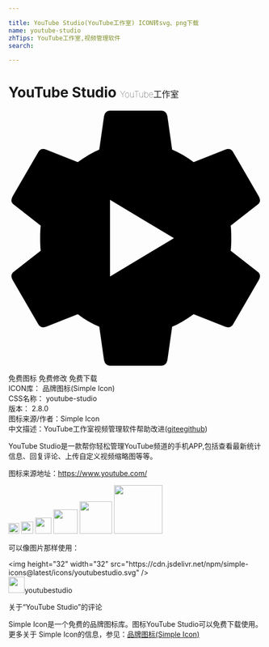 ```yaml
---

title: YouTube Studio(YouTube工作室) ICON转svg、png下载
name: youtube-studio
zhTips: YouTube工作室,视频管理软件
search: 

---
```


# YouTube Studio  <small style="font-size: 60%;font-weight: 100">YouTube工作室</small>

<div id="svg" class="svg-wrap">
<svg role="img" xmlns="http://www.w3.org/2000/svg" viewBox="0 0 24 24"><title>YouTube Studio icon</title><path d="M9.577 15.606L15.606 12 9.577 8.394zm11.38-2.423l2.536 1.972q.394.282.113.789l-2.423 4.169q-.225.394-.732.225l-2.986-1.183q-1.183.845-2.028 1.183l-.451 3.155q-.113.507-.563.507H9.577q-.45 0-.563-.507l-.45-3.155q-1.071-.45-2.029-1.183L3.55 20.338q-.507.169-.732-.225l-2.423-4.17q-.281-.506.113-.788l2.535-1.972Q2.986 12.79 2.986 12t.056-1.183L.507 8.845q-.394-.282-.113-.789l2.423-4.169q.225-.394.732-.225l2.986 1.183Q7.718 4 8.563 3.662L9.014.507Q9.127 0 9.577 0h4.846q.45 0 .563.507l.45 3.155q1.071.45 2.029 1.183l2.986-1.183q.507-.169.732.225l2.423 4.17q.281.506-.113.788l-2.535 1.972q.056.394.056 1.183t-.056 1.183Z"/></svg>
</div>
<detail full-name='youtube-studio'></detail>

<div class="detail-page">
<p>
<span><span class="badge-success badge">免费图标</span> <span class="badge-success badge">免费修改</span>  <span class="badge-success badge">免费下载</span> </span>
<br/>
<span>
ICON库：
<span class="badge-secondary badge">品牌图标(Simple Icon)</span> 
</span>
<br/>
<span>
CSS名称：
<span class="badge-secondary badge">youtube-studio</span> 
</span>

<br/>
<span>
版本：
<span class="badge-secondary badge">2.8.0</span> 
</span>
<br/>
<span>图标来源/作者：<span class="badge-light badge">Simple Icon</span></span> 
<br/>
<span class="zh-detail">中文描述：<span class="badge-primary badge">YouTube工作室</span><span class="badge-primary badge">视频管理软件</span><span class="help-link"><span>帮助改进</span>(<a href="https://gitee.com/liuwave/icon-helper/edit/master/json/brands/youtube-studio.json" target="_blank" rel="noopener noreferrer">gitee</a><a href="https://github.com/liuwave/icon-helper/edit/master/json/brands/youtube-studio.json" target="_blank" rel="noopener noreferrer">github</a></span>)</span><br/>
</p>
</div><div class="description description alert alert-light"><p>YouTube Studio是一款帮你轻松管理YouTube频道的手机APP,包括查看最新统计信息、回复评论、上传自定义视频缩略图等等。</p><p>图标来源地址：<a href="https://www.youtube.com/" target="_blank" rel="noopener noreferrer">https://www.youtube.com/</a></p></div>
<div class="alert alert-dark">
<img height="21" width="21" src="https://cdn.jsdelivr.net/npm/simple-icons@latest/icons/youtubestudio.svg" />
<img height="24" width="24" src="https://cdn.jsdelivr.net/npm/simple-icons@latest/icons/youtubestudio.svg" />
<img height="32" width="32" src="https://cdn.jsdelivr.net/npm/simple-icons@latest/icons/youtubestudio.svg" />
<img height="48" width="48" src="https://cdn.jsdelivr.net/npm/simple-icons@latest/icons/youtubestudio.svg" />
<img height="64" width="64" src="https://cdn.jsdelivr.net/npm/simple-icons@latest/icons/youtubestudio.svg" />
<img height="96" width="96" src="https://cdn.jsdelivr.net/npm/simple-icons@latest/icons/youtubestudio.svg" />

</div>
<div>
  <p>可以像图片那样使用：    
  </p>
  <div class="alert alert-primary" style="font-size: 14px">
    &lt;img height="32" width="32" src="https://cdn.jsdelivr.net/npm/simple-icons@latest/icons/youtubestudio.svg" /&gt;
    <copy-btn content='<img height="32" width="32" src="https://cdn.jsdelivr.net/npm/simple-icons@latest/icons/youtubestudio.svg" />'></copy-btn>
  </div>
  <div class="alert alert-secondary">
    <img height="32" width="32" src="https://cdn.jsdelivr.net/npm/simple-icons@latest/icons/youtubestudio.svg" />youtubestudio
    <copy-btn content="youtubestudio" btn-title="复制图标名称"></copy-btn>
  </div>
</div>

<Vssue title="关于“YouTube Studio”的评论" >关于“YouTube Studio”的评论</Vssue>


<div><p>Simple Icon是一个免费的品牌图标库。图标YouTube Studio可以免费下载使用。更多关于  Simple Icon的信息，参见：<a target="_blank" href="https://iconhelper.cn/brands.html">品牌图标(Simple Icon)</a>
</p></div>

